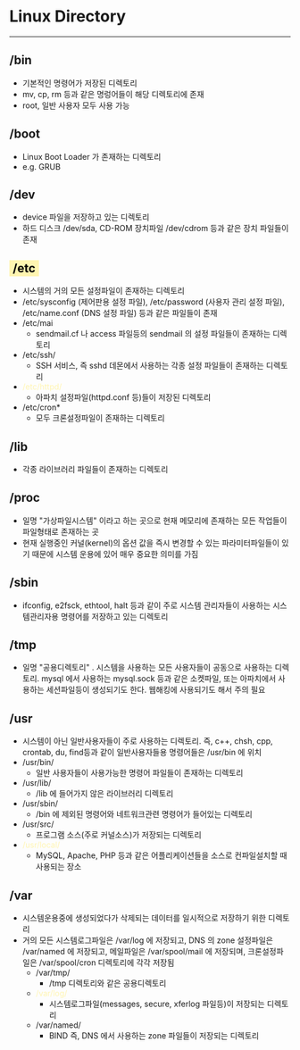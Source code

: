 # Linux Directory
***

## /bin
- 기본적인 명령어가 저장된 디렉토리
- mv, cp, rm 등과 같은 명렁어들이 해당 디렉토리에 존재
- root, 일반 사용자 모두 사용 가능

## /boot
- Linux Boot Loader 가 존재하는 디렉토리
- e.g. GRUB

## /dev
- device 파일을 저장하고 있는 디렉토리
- 하드 디스크 /dev/sda, CD-ROM 장치파일 /dev/cdrom 등과 같은 장치 파일들이 존재

## <span style="color: #000000; background-color: #fff5b1; padding: 2px 6px;">/etc</span>
- 시스템의 거의 모든 설정파일이 존재하는 디렉토리
- /etc/sysconfig (제어판용 설정 파일), /etc/password (사용자 관리 설정 파일), /etc/name.conf (DNS 설정 파일) 등과 같은 파일들이 존재
- /etc/mai
  - sendmail.cf 나 access 파일등의 sendmail 의 설정 파일들이 존재하는 디렉토리
- /etc/ssh/
  - SSH 서비스, 즉 sshd 데몬에서 사용하는 각종 설정 파일들이 존재하는 디렉토리
- <span style="color:#fff5b1;">/etc/httpd/</span>
  - 아파치 설정파일(httpd.conf 등)들이 저장된 디렉토리
- /etc/cron*
  - 모두 크론설정파일이 존재하는 디렉토리

## /lib
- 각종 라이브러리 파일들이 존재하는 디렉토리

## /proc
- 일명 "가상파일시스템" 이라고 하는 곳으로 현재 메모리에 존재하는 모든 작업들이 파일형태로 존재하는 곳 
- 현재 실행중인 커널(kernel)의 옵션 값을 즉시 변경할 수 있는 파라미터파일들이 있기 때문에 시스템 운용에 있어 매우 중요한 의미를 가짐

## /sbin
- ifconfig, e2fsck, ethtool, halt 등과 같이 주로 시스템 관리자들이 사용하는 시스템관리자용 명령어를 저장하고 있는 디렉토리

## /tmp
- 일명 "공용디렉토리" . 시스템을 사용하는 모든 사용자들이 공동으로 사용하는 디렉토리. mysql 에서 사용하는 mysql.sock 등과 같은 소켓파일, 또는 아파치에서 사용하는 세션파일등이 생성되기도 한다. 웹해킹에 사용되기도 해서 주의 필요

## /usr
- 시스템이 아닌 일반사용자들이 주로 사용하는 디렉토리. 즉, c++, chsh, cpp, crontab, du, find등과 같이 일반사용자들용 명령어들은 /usr/bin 에 위치
- /usr/bin/
  - 일반 사용자들이 사용가능한 명령어 파일들이 존재하는 디렉토리
- /usr/lib/
  - /lib 에 들어가지 않은 라이브러리 디렉토리
- /usr/sbin/
  - /bin 에 제외된 명령어와 네트워크관련 명령어가 들어있는 디렉토리
- /usr/src/
  - 프로그램 소스(주로 커널소스)가 저장되는 디렉토리
- <span style="color:#fff5b1;">/usr/local/</span>
  - MySQL, Apache, PHP 등과 같은 어플리케이션들을 소스로 컨파일설치할 때 사용되는 장소

## /var
- 시스템운용중에 생성되었다가 삭제되는 데이터를 일시적으로 저장하기 위한 디렉토리
- 거의 모든 시스템로그파일은 /var/log 에 저장되고, DNS 의 zone 설정파일은 /var/named 에 저장되고, 메일파일은 /var/spool/mail 에 저장되며, 크론설정파일은 /var/spool/cron 디렉토리에 각각 저장됨
  - /var/tmp/
    - /tmp 디렉토리와 같은 공용디렉토리
  - <span style="color:#fff5b1;">/var/log/</span>
    - 시스템로그파일(messages, secure, xferlog 파일등)이 저장되는 디렉토리
  - /var/named/
    - BIND 즉, DNS 에서 사용하는 zone 파일들이 저장되는 디렉토리


